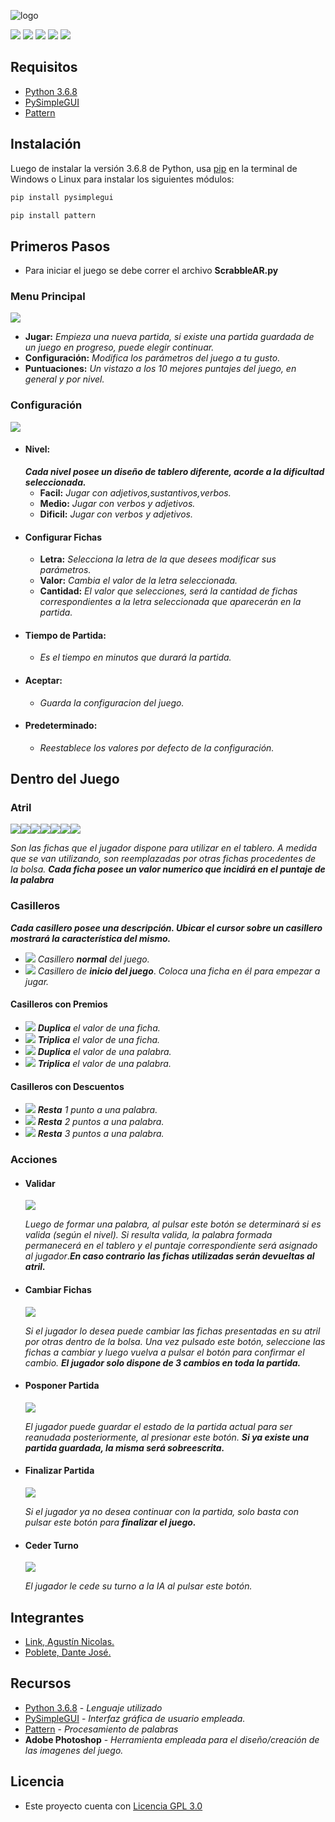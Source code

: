 ![logo](/img/LOGO.png)

![](https://img.shields.io/github/license/dantepoblete/ScrabbleAR?style=plastic) ![](https://img.shields.io/static/v1?label=python&message=3.6.8&color=green&style=plastic) ![](https://img.shields.io/static/v1?label=pysimplegui&message=4.19+&color=red&style=plastic) ![](https://img.shields.io/static/v1?label=pattern&message=2.6&color=yellow&style=plastic) ![](https://img.shields.io/static/v1?label=plataforma&message=windows%207/8.1/10%20-%20linux&color=blue&style=plastic)
## Requisitos
* [Python 3.6.8](https://www.python.org/downloads/release/python-368/)
* [PySimpleGUI](https://github.com/PySimpleGUI)
* [Pattern](https://github.com/clips/pattern)
## Instalación
Luego de instalar la versión 3.6.8 de Python, usa [pip](https://pip.pypa.io/en/stable/) en la terminal de Windows o Linux para instalar los siguientes módulos:
```bash
pip install pysimplegui
```
```bash
pip install pattern
```
## Primeros Pasos

* Para iniciar el juego se debe correr el archivo **ScrabbleAR.py**

### Menu Principal
![](/img/Menu.JPG)
 * **Jugar:** *Empieza una nueva partida, si existe una partida guardada de un juego en progreso, puede elegir continuar.*
 * **Configuración:** *Modifica los parámetros del juego a tu gusto.*
 * **Puntuaciones:** *Un vistazo a los 10 mejores puntajes del juego, en general y por nivel.*

### Configuración
![](/img/Config.JPG)
* #### Nivel:
  ***Cada nivel posee un diseño de tablero diferente, acorde a la dificultad seleccionada.***
  * **Facil:** *Jugar con adjetivos,sustantivos,verbos.*
  * **Medio:** *Jugar con verbos y adjetivos.*
  * **Dificil:** *Jugar con verbos y adjetivos.*
* #### Configurar Fichas  
  * **Letra:** *Selecciona la letra de la que desees modificar sus parámetros.*
  * **Valor:** *Cambia el valor de la letra seleccionada.*
  * **Cantidad:** *El valor que selecciones, será la cantidad de fichas correspondientes a la letra seleccionada que aparecerán en la partida.*
* #### Tiempo de Partida: 
  * *Es el tiempo en minutos que durará la partida.*
* #### Aceptar:
  * *Guarda la configuracion del juego.*
* #### Predeterminado:
  * *Reestablece los valores por defecto de la configuración.*
  
## Dentro del Juego
  
 ### Atril
![](/letras/E.png)![](/letras/S.png)![](/letras/D.png)![](/letras/T.png)![](/letras/A.png)![](/letras/R.png)![](/letras/N.png)

*Son las fichas que el jugador dispone para utilizar en el tablero. A medida que se van utilizando, son reemplazadas por otras fichas procedentes de la bolsa.*
***Cada ficha posee un valor numerico que incidirá en el puntaje de la palabra***
 ### Casilleros
 
  ***Cada casillero posee una descripción. Ubicar el cursor sobre un casillero mostrará la característica del mismo.***
 
  * ![](/img/N.png) *Casillero* ***normal*** *del juego.*
  * ![](/img/IN.png) *Casillero de* ***inicio del juego***. *Coloca una ficha en él para empezar a jugar.*
 #### Casilleros con Premios
  * ![](/img/DL.png) ***Duplica*** *el valor de una ficha.*
  * ![](/img/TL.png) ***Triplica*** *el valor de una ficha.*
  * ![](/img/DP.png) ***Duplica*** *el valor de una palabra.*
  * ![](/img/TP.png) ***Triplica*** *el valor de una palabra.*
 #### Casilleros con Descuentos
  * ![](/img/P1.png) ***Resta*** *1 punto a una palabra.*
  * ![](/img/P2.png) ***Resta*** *2 puntos a una palabra.*
  * ![](/img/P3.png) ***Resta*** *3 puntos a una palabra.*
 ### Acciones
  * #### Validar
    ![](/img/VAL.png)
    
    *Luego de formar una palabra, al pulsar este botón se determinará si es valida (según el nivel). Si resulta valida,*
    *la palabra formada permanecerá en el tablero y el puntaje correspondiente será asignado al jugador*.***En caso contrario***
    ***las fichas utilizadas serán devueltas al atril.***
  * #### Cambiar Fichas
    ![](/img/CF.png)
   
    *Si el jugador lo desea puede cambiar las fichas presentadas en su atril por otras dentro de la bolsa. Una vez pulsado*
    *este botón, seleccione las fichas a cambiar y luego vuelva a pulsar el botón para confirmar el cambio.*
    ***El jugador solo dispone de 3 cambios en toda la partida.***
  * #### Posponer Partida
    ![](/img/POS.png)
    
    *El jugador puede guardar el estado de la partida actual para ser reanudada posteriormente, al presionar este botón.*
    ***Si ya existe una partida guardada, la misma será sobreescrita.***
  * #### Finalizar Partida
    ![](/img/FIN.png)
    
    *Si el jugador ya no desea continuar con la partida, solo basta con pulsar este botón para* ***finalizar el juego.***
  * #### Ceder Turno
    ![](/img/BT2.png)
    
    *El jugador le cede su turno a la IA al pulsar este botón.*
 ## Integrantes
 * [Link, Agustín Nicolas.](https://github.com/aguslink97)
 * [Poblete, Dante José.](https://github.com/dantepoblete)
 ## Recursos
 * [Python 3.6.8](https://www.python.org/downloads/release/python-368/) - *Lenguaje utilizado*
 * [PySimpleGUI](https://github.com/PySimpleGUI) - *Interfaz gráfica de usuario empleada.*
 * [Pattern](https://github.com/clips/pattern) - *Procesamiento de palabras*
 * **Adobe Photoshop** - *Herramienta empleada para el diseño/creación de las imagenes del juego.*
 ## Licencia
 * Este proyecto cuenta con [Licencia GPL 3.0](/LICENSE.md)
 
